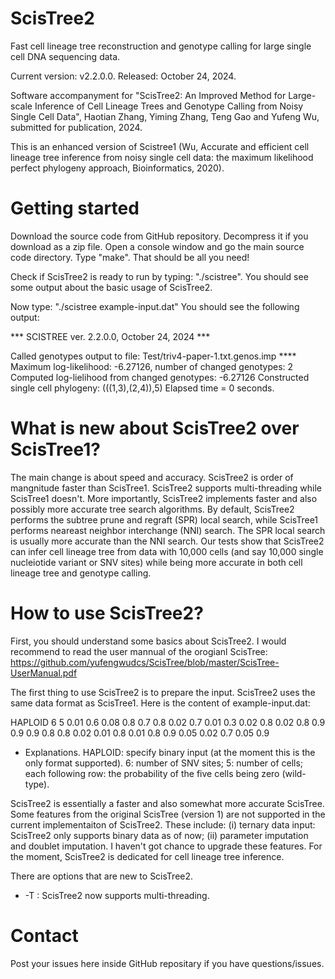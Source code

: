 # ScisTree2
Fast cell lineage tree reconstruction and genotype calling for large single cell DNA sequencing data.  

Current version: v2.2.0.0. Released: October 24, 2024.

Software accompanyment for "ScisTree2: An Improved Method for Large-scale Inference of Cell Lineage Trees and Genotype Calling from Noisy Single Cell Data", Haotian Zhang, Yiming Zhang, Teng Gao and Yufeng Wu, submitted for publication, 2024.

This is an enhanced version of Scistree1 (Wu, Accurate and efficient cell lineage tree inference from noisy single cell data: the maximum likelihood perfect phylogeny approach, Bioinformatics, 2020). 

# Getting started
Download the source code from GitHub repository. Decompress it if you download as a zip file. Open a console window and go the main source code directory. Type "make". That should be all you need!

Check if ScisTree2 is ready to run by typing: "./scistree". You should see some output about the basic usage of ScisTree2. 

Now type: "./scistree example-input.dat"
You should see the following output:

*** SCISTREE ver. 2.2.0.0, October 24, 2024 ***

Called genotypes output to file: Test/triv4-paper-1.txt.genos.imp
**** Maximum log-likelihood: -6.27126, number of changed genotypes: 2
Computed log-lielihood from changed genotypes: -6.27126
Constructed single cell phylogeny: (((1,3),(2,4)),5)
Elapsed time = 0 seconds.

# What is new about ScisTree2 over ScisTree1?
The main change is about speed and accuracy. ScisTree2 is order of mangnitude faster than ScisTree1. ScisTree2 supports multi-threading while ScisTree1 doesn't. More importantly, ScisTree2 implements faster and also possibly more accurate tree search algorithms. By default, ScisTree2 performs the subtree prune and regraft (SPR) local search, while ScisTree1 performs neareast neighbor interchange (NNI) search. The SPR local search is usually more accurate than the NNI search. Our tests show that ScisTree2 can infer cell lineage tree from data with 10,000 cells (and say 10,000 single nucleiotide variant or SNV sites) while being more accurate in both cell lineage tree and genotype calling. 

# How to use ScisTree2?
First, you should understand some basics about ScisTree2. I would recommend to read the user mannual of the orogianl ScisTree: https://github.com/yufengwudcs/ScisTree/blob/master/ScisTree-UserManual.pdf

The first thing to use ScisTree2 is to prepare the input. ScisTree2 uses the same data format as ScisTree1. Here is the content of example-input.dat:

HAPLOID 6 5
0.01 0.6 0.08 0.8 0.7
0.8 0.02 0.7 0.01 0.3
0.02 0.8 0.02 0.8 0.9
0.9 0.9 0.8 0.8 0.02
0.01 0.8 0.01 0.8 0.9
0.05 0.02 0.7 0.05 0.9

* Explanations. HAPLOID: specify binary input (at the moment this is the only format supported). 6: number of SNV sites; 5: number of cells; each following row: the probability of the five cells being zero (wild-type).

ScisTree2 is essentially a faster and also somewhat more accurate ScisTree. Some features from the original ScisTree (version 1) are not supported in the current implementaiton of ScisTree2. These include: (i) ternary data input: ScisTree2 only supports binary data as of now; (ii) parameter imputation and doublet imputation. I haven't got chance to upgrade these features. For the moment, ScisTree2 is dedicated for cell lineage tree inference.

There are options that are new to ScisTree2.

* -T <num of threads>:  ScisTree2 now supports multi-threading. 

# Contact
Post your issues here inside GitHub repositary if you have questions/issues.
